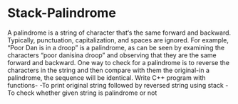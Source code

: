 # Stack-Palindrome
A palindrome is a string of character that‘s the same forward and backward. Typically, punctuation, capitalization, and spaces are ignored. For example, “Poor Dan is in a droop” is a palindrome, as can be seen by examining the characters “poor danisina droop” and observing that they are the same forward and backward. One way to check for a palindrome is to reverse the characters in the string and then compare with them the original-in a palindrome, the sequence will be identical. Write C++ program with functions- 
-To print original string followed by reversed string using stack 
-To check whether given string is palindrome or not
